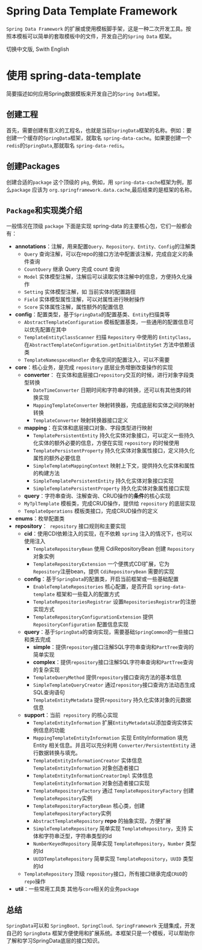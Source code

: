 # Spring Data Template Framework
`Spring Data Framework` 的扩展或使用模板脚手架，这是一种二次开发工具。按照本模板可以简单的套取模板中的文件，开发自己的`Spring Data` 框架。

切换中文版, Swith English

# 使用 spring-data-template
简要描述如何应用Spring数据模板来开发自己的`Spring Data`框架。

## 创建工程

首先，需要创建有意义的工程名，也就是当前`SpringData`框架的名称。例如：要创建一个缓存的`SpringData`框架，就取名 `spring-data-cache`。如果要创建一个`redis`的`SpringData`,那就取名 `spring-data-redis`。

## 创建Packages
创建合适的`package` 这个顶级的 `pkg`, 例如，用 `spring-data-cache`框架为例，那么`package` 应该为 `org.springframework.data.cache`,最后结束的是框架的名称。

## `Package`和实现类介绍

一般情况在顶级 `package` 下面是实现 spring-data 的主要核心包，它们一般都会有：
+ **annotations**：注解，用来配置`Query、Repository、Entity、Config`的注解类 
	+ `Query` 查询注解，可以在repo的接口方法中配置该注解，完成自定义的条件查询
    + `CountQuery` 继承 Query 完成 count 查询
    + `Model` 实体模型注解，注解后可以读取实体注解中的信息，方便持久化操作
    + `Setting` 实体模型注解，如 当前实体的配置路径
    + `Field` 实体模型属性注解，可以对属性进行映射操作
    + `Score` 实体属性注解，属性额外的配置信息
+ **config**：配置类型，基于`SpringData`的配置基类、`Entity`扫描类等
	- `AbstractTemplateConfiguration` 模板配置基类，一些通用的配置信息可以优先配置在其中
	- `TemplateEntityClassScanner` 扫描 `Repository` 中使用的 `EntityClass`，在`AbstractTemplateConfiguration.getInitialEntitySet` 方法中依赖该类
	- `TemplateNamespaceHandler` 命名空间的配置注入，可以不需要
+ **core**：核心业务，是完成 `repository` 底层业务增删改查操作的实现
	- **converter**： 在实体和底层接口`repository`交互的时候，进行对象字段类型转换
		+ `DateTimeConverter` 日期时间和字符串的转换，还可以有其他类的转换实现
		+ `MappingTemplateConverter` 映射转换器，完成底层和实体之间的映射转换
		+ `TemplateConverter` 映射转换器接口定义
	- **mapping**：在实体和底层接口对象、字段类型进行映射
		+ `TemplatePersistentEntity` 持久化实体对象接口，可以定义一些持久化实体的额外必要的信息，方便在实现 `repository` 的时候使用
		+ `TemplatePersistentProperty` 持久化实体对象属性接口，定义持久化属性的额外必要信息
		+ `SimpleTemplateMappingContext` 映射上下文，提供持久化实体和属性的构建方法
		+ `SimpleTemplatePersistentEntity` 持久化实体对象接口实现
		+ `SimpleTemplatePersistentProperty` 持久化实体对象属性接口实现
	- **query**：字符串查询、注解查询、CRUD操作的**条件**的核心实现		
	- `MyTplTemplate` 模板类，完成CRUD操作，提供给 `repository` 的底层实现
	- `TemplateOperations` 模板类接口，完成CRUD操作的定义
+ **enums**：枚举配置类
+ **repository**：` repository` 接口规则和主要实现
  - **cid**：使用CDI依赖注入的实现，在不依赖 `spring` 注入的情况下，也可以使用注入
  	+ `TemplateRepositoryBean` 使用 CdiRepositoryBean 创建 `Repository` 对象实例
  	+ `TemplateRepositoryExtension` 一个便携式CDI扩展，它为`Repository`注册bean，提供 `CdiRepositoryBean` 需要的实现
  - **config**：基于`SpringData`的配置类，开启当前框架或一些基础配置
  	+ `EnableTemplateRepositories` 核心配置，是否开启 `spring-data-template` 框架和一些载入的配置方式
  	+ `TemplateRepositoriesRegistrar` 设置`RepositoriesRegistrar`的注册实现方式
  	+ `TemplateRepositoryConfigurationExtension` 提供 `RepositoryConfiguration` 配置信息实现
  - **query**：基于`SpringData`的查询实现，需要基础`SpringCommon`的一些接口和类去完成
  	+ **simple**：提供`repository`接口注解SQL字符串查询和`PartTree`查询的简单实现
  	+ **complex**：提供`repository`接口注解SQL字符串查询和`PartTree`查询的复杂实现
  	+ `TemplateQueryMethod` 提供`repository`接口查询方法的基本信息
  	+ `SimpleTemplateQueryCreator` 通过`repository`接口查询方法动态生成SQL查询语句
  	+ `TemplateEntityMetadata` 提供`repository` 持久化实体对象的元数据信息
  - **support**：当前` repository` 的核心实现
  	+ `TemplateEntityInformation` 扩展`EntityMetadata`以添加查询实体实例信息的功能
  	+ `MappingTemplateEntityInformation` 实现 EntityInformation 填充 Entity 相关信息。并且可以充分利用 `Converter/PersistentEntity` 进行数据转换与填充。
  	+ `TemplateEntityInformationCreator` 实体信息 `TemplateEntityInformation` 对象创造者接口
  	+ `TemplateEntityInformationCreatorImpl` 实体信息 `TemplateEntityInformation` 对象创造者接口实现
  	+ `TemplateRepositoryFactory` 通过 `TemplateRepositoryFactory` 创建`TemplateRepository`实例
  	+ `TemplateRepositoryFactoryBean` 核心类，创建`TemplateRepositoryFactory`实例
  	+ `AbstractTemplateRepository` **repo** 的抽象实现，方便扩展
  	+ `SimpleTemplateRepository` 简单实现 `TemplateRepository`，支持 实体和字符串泛型，字符串类型的Id
  	+ `NumberKeyedRepository` 简单实现 `TemplateRepository`，`Number` 类型的Id
  	+ `UUIDTemplateRepository` 简单实现 `TemplateRepository`，`UUID` 类型的Id
  - `TemplateRepository` 顶级 `repository`接口，所有接口继承完成`CRUD`的`repo`操作
+ **util**：一些常用工具类
   其他与`core`相关的业务`package`

## 总结
`SpringData`可以和 `SpringBoot、SpringCloud、SpringFramework` 无缝集成，开发自己的 `SpringData` 框架方便使用和扩展系统。本框架只是一个模板，可以帮助你了解和学习SpringData底层的接口知识。